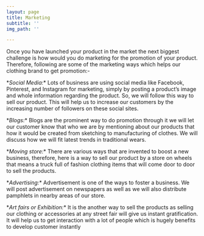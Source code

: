 ```yaml
---
layout: page
title: Marketing
subtitle: ''
img_path: ''

---
```

Once you have launched your product in the market the next biggest challenge is how would you do marketing for the promotion of your product. Therefore, following are some of the marketing ways which helps our clothing brand to get promotion:-

\**Social Media:** Lots of business are using social media like Facebook, Pinterest, and Instagram for marketing, simply by posting a product’s image and whole information regarding the product. So, we will follow this way to sell our product. This will help us to increase our customers by the increasing number of followers on these social sites.

\**Blogs:** Blogs are the prominent way to do promotion through it we will let our customer know that who we are by mentioning about our products that how it would be created from sketching to manufacturing of clothes. We will discuss how we will fit latest trends in traditional wears.

\**Moving store:** There are various ways that are invented to boost a new business, therefore, here is a way to sell our product by a store on wheels that means a truck full of fashion clothing items that will come door to door to sell the products.

\**Advertising:** Advertisement is one of the ways to foster a business. We will post advertisement on newspapers as well as we will also distribute pamphlets in nearby areas of our store.

\**Art fairs or Exhibition:** It is the another way to sell the products as selling our clothing or accessories at any street fair will give us instant gratification. It will help us to get interaction with a lot of people which is hugely benefits to develop customer instantly